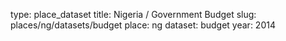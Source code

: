 type: place_dataset
title: Nigeria / Government Budget
slug: places/ng/datasets/budget
place: ng
dataset: budget
year: 2014
